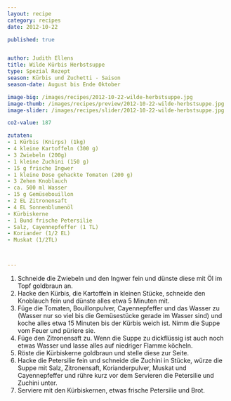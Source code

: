 ```yaml
---
layout: recipe
category: recipes
date: 2012-10-22

published: true


author: Judith Ellens
title: Wilde Kürbis Herbstsuppe
type: Spezial Rezept
season: Kürbis und Zuchetti - Saison 
season-date: August bis Ende Oktober

image-big: /images/recipes/2012-10-22-wilde-herbstsuppe.jpg
image-thumb: /images/recipes/preview/2012-10-22-wilde-herbstsuppe.jpg
image-slider: /images/recipes/slider/2012-10-22-wilde-herbstsuppe.jpg

co2-value: 187

zutaten:
- 1 Kürbis (Knirps) (1kg)
- 4 kleine Kartoffeln (300 g)
- 3 Zwiebeln (200g)
- 1 kleine Zuchini (150 g)
- 15 g frische Ingwer
- 1 kleine Dose gehackte Tomaten (200 g)
- 3 Zehen Knoblauch
- ca. 500 ml Wasser
- 15 g Gemüsebouillon
- 2 EL Zitronensaft
- 4 EL Sonnenblumenöl
- Kürbiskerne
- 1 Bund frische Petersilie
- Salz, Cayennepfeffer (1 TL)
- Koriander (1/2 EL) 
- Muskat (1/2TL)



---
```


1. Schneide die Zwiebeln und den Ingwer fein und dünste diese mit Öl im Topf goldbraun an.
2. Hacke den Kürbis, die Kartoffeln in kleinen Stücke, schneide den Knoblauch fein und dünste alles etwa 5 Minuten mit.
3. Füge die Tomaten, Bouillonpulver, Cayennepfeffer und das Wasser zu (Wasser nur so viel bis die Gemüsestücke gerade im Wasser sind) und koche alles etwa 15 Minuten bis der Kürbis weich ist. Nimm die Suppe vom Feuer und püriere sie.
4. Füge den Zitronensaft zu. Wenn die Suppe zu dickflüssig ist auch noch etwas Wasser und lasse alles auf niedriger Flamme köcheln.
5. Röste die Kürbiskerne goldbraun und stelle diese zur Seite.
6. Hacke die Petersilie fein und schneide die Zuchini in Stücke, würze die Suppe mit Salz, Zitronensaft, Korianderpulver, Muskat und Cayennepfeffer und rühre kurz vor dem Servieren die Petersilie und Zuchini unter.
7. Serviere mit den Kürbiskernen, etwas frische Petersilie und Brot. 



